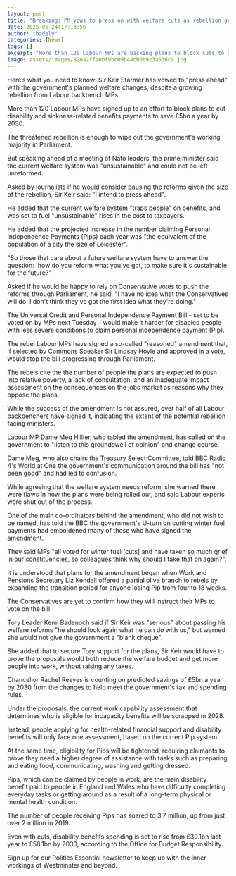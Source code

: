 ```yaml
---
layout: post
title: "Breaking: PM vows to press on with welfare cuts as rebellion grows"
date: 2025-06-24T17:13:56
author: "badely"
categories: [News]
tags: []
excerpt: "More than 120 Labour MPs are backing plans to block cuts to disability and sickness-related benefits."
image: assets/images/82ea2ffa0bf9bc09b44cb0b923a636c9.jpg
---
```


Here’s what you need to know: Sir Keir Starmer has vowed to "press ahead" with the government's planned welfare changes, despite a growing rebellion from Labour backbench MPs.

More than 120 Labour MPs have signed up to an effort to block plans to cut disability and sickness-related benefits payments to save £5bn a year by 2030.

The threatened rebellion is enough to wipe out the government's working majority in Parliament. 

But speaking ahead of a meeting of Nato leaders, the prime minister said the current welfare system was "unsustainable" and could not be left unreformed.

Asked by journalists if he would consider pausing the reforms given the size of the rebellion, Sir Keir said: "I intend to press ahead". 

He added that the current welfare system "traps people" on benefits, and was set to fuel "unsustainable" rises in the cost to taxpayers.

He added that the projected increase in the number claiming Personal Independence Payments (Pips) each year was "the equivalent of the population of a city the size of Leicester". 

"So those that care about a future welfare system have to answer the question: 'how do you reform what you've got, to make sure it's sustainable for the future?"

Asked if he would be happy to rely on Conservative votes to push the reforms through Parliament, he said: "I have no idea what the Conservatives will do. I don't think they've got the first idea what they're doing." 

The Universal Credit and Personal Independence Payment Bill - set to be voted on by MPs next Tuesday - would make it harder for disabled people with less severe conditions to claim personal independence payment (Pip).

The rebel Labour MPs have signed a so-called "reasoned" amendment that, if selected by Commons Speaker Sir Lindsay Hoyle and approved in a vote, would stop the bill progressing through Parliament.

The rebels cite the the number of people the plans are expected to push into relative poverty, a lack of consultation, and an inadequate impact assessment on the consequences on the jobs market as reasons why they oppose the plans.

While the success of the amendment is not assured, over half of all Labour backbenchers have signed it, indicating the extent of the potential rebellion facing ministers. 

Labour MP Dame Meg Hillier, who tabled the amendment, has called on the government to "listen to this groundswell of opinion" and change course.

Dame Meg, who also chairs the Treasury Select Committee, told BBC Radio 4's World at One the government's communication around the bill has "not been good" and had led to confusion.

While agreeing that the welfare system needs reform, she warned there were flaws in how the plans were being rolled out, and said Labour experts were shut out of the process.

One of the main co-ordinators behind the amendment, who did not wish to be named, has told the BBC the government's U-turn on cutting winter fuel payments had emboldened many of those who have signed the amendment.

They said MPs "all voted for winter fuel [cuts] and have taken so much grief in our constituencies, so colleagues think why should I take that on again?".

It is understood that plans for the amendment began when Work and Pensions Secretary Liz Kendall offered a partial olive branch to rebels by expanding the transition period for anyone losing Pip from four to 13 weeks. 

The Conservatives are yet to confirm how they will instruct their MPs to vote on the bill. 

Tory Leader Kemi Badenoch said if Sir Keir was "serious" about passing his welfare reforms "he should look again what he can do with us," but warned she would not give the government a "blank cheque". 

She added that to secure Tory support for the plans, Sir Keir would have to prove the proposals would both reduce the welfare budget and get more people into work, without raising any taxes.

Chancellor Rachel Reeves is counting on predicted savings of £5bn a year by 2030 from the changes to help meet the government's tax and spending rules.

Under the proposals, the current work capability assessment that determines who is eligible for incapacity benefits will be scrapped in 2028.

Instead, people applying for health-related financial support and disability benefits will only face one assessment, based on the current Pip system.

At the same time, eligibility for Pips will be tightened, requiring claimants to prove they need a higher degree of assistance with tasks such as preparing and eating food, communicating, washing and getting dressed.

Pips, which can be claimed by people in work, are the main disability benefit paid to people in England and Wales who have difficulty completing everyday tasks or getting around as a result of a long-term physical or mental health condition.

The number of people receiving Pips has soared to 3.7 million, up from just over 2 million in 2019. 

Even with cuts, disability benefits spending is set to rise from £39.1bn last year to £58.1bn by 2030, according to the Office for Budget Responsibility.

Sign up for our Politics Essential newsletter to keep up with the inner workings of Westminster and beyond.

